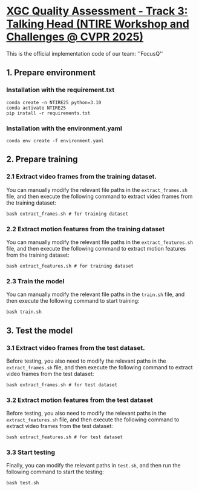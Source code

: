 # [XGC Quality Assessment - Track 3: Talking Head (NTIRE Workshop and Challenges @ CVPR 2025)](https://github.com/zyj-2000/THQA-NTIRE)
This is the official implementation code of our team: ''FocusQ''
## 1. Prepare environment
### Installation with the requirement.txt
```
conda create -n NTIRE25 python=3.10
conda activate NTIRE25
pip install -r requirements.txt
```

### Installation with the environment.yaml
```
conda env create -f environment.yaml
```

## 2. Prepare training
### 2.1 Extract video frames from the training dataset.
You can manually modify the relevant file paths in the `extract_frames.sh` file, and then execute the following command to extract video frames from the training dataset:
```
bash extract_frames.sh # for training dataset
```

### 2.2 Extract motion features from the training dataset
You can manually modify the relevant file paths in the `extract_features.sh` file, and then execute the following command to extract motion features from the training dataset:
```
bash extract_features.sh # for training dataset
```

### 2.3 Train the model
You can manually modify the relevant file paths in the `train.sh` file, and then execute the following command to start training:
```
bash train.sh
```

## 3. Test the model
### 3.1 Extract video frames from the test dataset.
Before testing, you also need to modify the relevant paths in the `extract_frames.sh` file, and then execute the following command to extract video frames from the test dataset:
```
bash extract_frames.sh # for test dataset
```

### 3.2 Extract motion features from the test dataset
Before testing, you also need to modify the relevant paths in the `extract_features.sh` file, and then execute the following command to extract video frames from the test dataset:
```
bash extract_features.sh # for test dataset
```

### 3.3 Start testing
Finally, you can modify the relevant paths in `test.sh`, and then run the following command to start the testing:
```
bash test.sh
```
